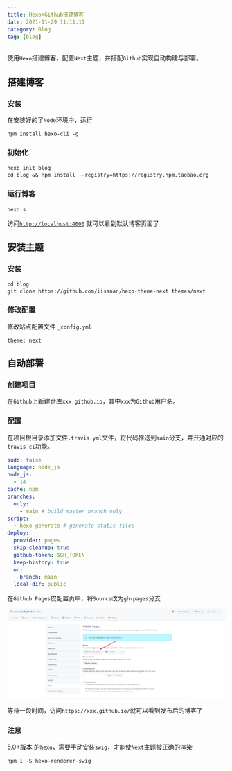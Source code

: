 ```yaml
---
title: Hexo+Github搭建博客
date: 2021-11-29 11:11:11
category: Blog
tag: [blog]
---
```


使用`Hexo`搭建博客，配置`Next`主题，并搭配`Github`实现自动构建与部署。

## 搭建博客

### 安装

在安装好的了`Node`环境中，运行
```shell
npm install hexo-cli -g
```

### 初始化

```shell
hexo init blog
cd blog && npm install --registry=https://registry.npm.taobao.org
```

### 运行博客

```shell
hexo s
```

访问[`http://localhost:4000`](http://localhost:4000) 就可以看到默认博客页面了



## 安装主题

### 安装

```shell
cd blog
git clone https://github.com/iissnan/hexo-theme-next themes/next
```

### 修改配置

修改站点配置文件 `_config.yml`

```shell
theme: next
```

## 自动部署

### 创建项目

在`Github`上新建仓库`xxx.github.io`，其中`xxx`为`Github`用户名。

### 配置

在项目根目录添加文件`.travis.yml`文件，将代码推送到`main`分支，并开通对应的`travis ci`功能。

```yaml
sudo: false
language: node_js
node_js:
  - 14
cache: npm
branches:
  only:
    - main # build master branch only
script:
  - hexo generate # generate static files
deploy:
  provider: pages
  skip-cleanup: true
  github-token: $GH_TOKEN
  keep-history: true
  on:
    branch: main
  local-dir: public
```
在`Github Pages`皮配置页中，将`Source`改为`gh-pages`分支

![image-20220113194914673](/images/image-20220113194914673.png)

等待一段时间，访问`https://xxx.github.io/`就可以看到发布后的博客了



### 注意

5.0+版本 的`hexo`，需要手动安装`swig`，才能使`Next`主题被正确的渲染

```shell
npm i -S hexo-renderer-swig
```




